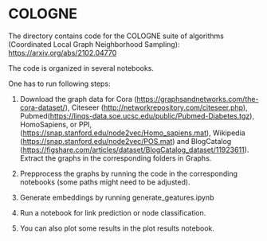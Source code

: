 # COLOGNE

The directory contains code for the COLOGNE suite of algorithms (Coordinated Local Graph Neighborhood Sampling): https://arxiv.org/abs/2102.04770

The code is organized in several notebooks.

One has to run following steps:
1. Download the graph data for Cora (https://graphsandnetworks.com/the-cora-dataset/), Citeseer (http://networkrepository.com/citeseer.php), Pubmed(https://linqs-data.soe.ucsc.edu/public/Pubmed-Diabetes.tgz), HomoSapiens, or PPI, (https://snap.stanford.edu/node2vec/Homo_sapiens.mat), Wikipedia (https://snap.stanford.edu/node2vec/POS.mat) and BlogCatalog (https://figshare.com/articles/dataset/BlogCatalog_dataset/11923611). Extract the graphs in the corresponding folders in Graphs.

2. Prepprocess the graphs by running the code in the corresponding notebooks (some paths might need to be adjusted).

3. Generate embeddings by running generate_geatures.ipynb

4. Run a notebook for link prediction or node classification.

5. You can also plot some results in the plot results notebook.
